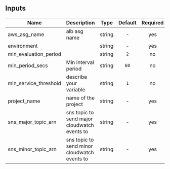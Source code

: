 
## Inputs

| Name | Description | Type | Default | Required |
|------|-------------|:----:|:-----:|:-----:|
| aws_asg_name | alb asg name | string | - | yes |
| environment |  | string | - | yes |
| min_evaluation_period |  | string | `2` | no |
| min_period_secs | Min interval period | string | `60` | no |
| min_service_threshold | describe your variable | string | `1` | no |
| project_name | name of the project | string | - | yes |
| sns_major_topic_arn | sns topic to send major cloudwatch events to | string | - | yes |
| sns_minor_topic_arn | sns topic to send minor cloudwatch events to | string | - | yes |
